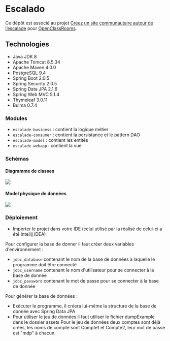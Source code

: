 # Escalado

Ce dépôt est associé au projet [Créez un site communautaire autour de l’escalade](https://openclassrooms.com/fr/projects/128/assignment) pour [OpenClassRooms](https://openclassrooms.com).

## Technologies

- Java JDK 8
- Apache Tomcat 8.5.34
- Apache Maven 4.0.0
- PostgreSQL 9.4
- Spring Boot 2.0.5
- Spring Security 2.0.5
- Spring Data JPA 2.1.6
- Spring Web MVC 5.1.4
- Thymeleaf 3.0.11
- Bulma 0.7.4

### Modules

- `escalade-business` : contient la logique métier
- `escalade-consumer` : contient la persistance et le pattern DAO
- `escalade-model` : contient les entités
- `escalade-webapp` : contient la vue

### Schémas

#### Diagramme de classes

![](http://image.noelshack.com/fichiers/2019/23/1/1559577482-capture1.png)

#### Model physique de données

![](http://image.noelshack.com/fichiers/2019/23/1/1559572493-capture.png)

### Déploiement

- Importer le projet dans votre IDE (celui utilisé par la réalisé de celui-ci a été Intellij IDEA)

Pour configurer la base de donner il faut créer deux variables d'environnement :
- `jdbc_database` contenant le nom de la base de données à laquelle le programme doit être connecté
- `jdbc_username` contenant le nom d'utilisateur pour se connecter à la base de donnée
- `jdbc_password` contenant le mot de passe pour se connecter à la base de donnée

Pour générer la base de données :
- Exécuter le programme, il créera lui-même la structure de la base de donnée avec Spring Data JPA
- Pour utiliser le jeu de données il faut utiliser le fichier dumpExample dans le dossier assets
Pour le jeu de données deux comptes sont déjà créés, les noms de compte sont Compte1 et Compte2, leur mot de passe est "mdp" à chacun.
